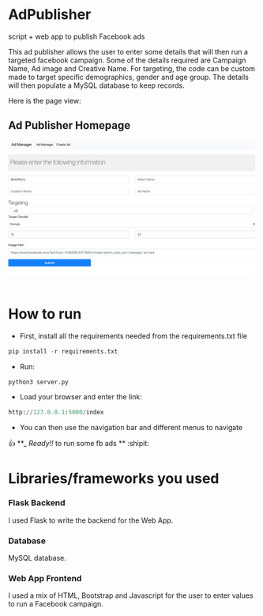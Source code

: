 # AdPublisher
script + web app to publish Facebook ads

This ad publisher allows the user to enter some details that will then run a targeted facebook campaign. Some of the details required are Campaign Name, Ad image and Creative Name. For targeting, the code can be custom made to target specific demographics, gender and age group. The details will then populate a MySQL database to keep records.


Here is the page view:


## Ad Publisher Homepage

<img src="src/image1.png" width="500" height ="275"><br><br>

# How to run
- First, install all the requirements needed from the requirements.txt file


```python
pip install -r requirements.txt
```

- Run:

```python
python3 server.py
```

- Load your browser and enter the link: 

```python
http://127.0.0.1:5000/index
```

- You can then use the navigation bar and different menus to navigate

:+1:  **_ _Ready!!_ to run some fb ads **  :shipit:



#  Libraries/frameworks you used

### Flask Backend
I used Flask to write the backend for the Web App. 

### Database
MySQL database. 

### Web App Frontend
I used a mix of HTML, Bootstrap and Javascript for the user to enter values to run a Facebook campaign.

